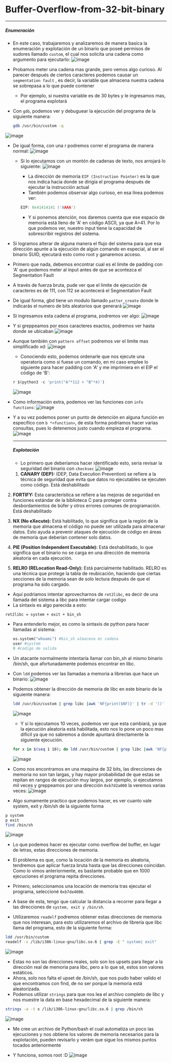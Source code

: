# Buffer-Overflow-from-32-bit-binary

***

  <h5>Enumeración</h5>
  
- En este caso, trabajaremos y analizaremos de manera basica la enumeración y explotación de un binario que poseé permisos de sudores llamado `custom`, el cual nos solicita una cadena como argumento para ejecutarlo:
  ![image](https://github.com/JoseVazquez101/Buffer-Overflow-from-32-bit-binary/assets/111292579/f20f55bc-4618-4d34-aaf0-e19a9e3e22a7)

- Probamos meter una cadena mas grande, pero vemos algo curioso. Al parecer después de ciertos caracteres podemos causar un `segmentation fault` , es decir, la variable que almacena nuestra cadena se sobrepasa a lo que puede contener
	- Por ejemplo, si nuestra variable es de 30 bytes y le ingresamos mas, el programa explotará
- Con `gdb`, podemos ver y debuguear la ejecución del programa de la siguiente manera:
  ~~~ bash 
  gdb /usr/bin/custom -q
  ~~~
![image](https://github.com/JoseVazquez101/Buffer-Overflow-from-32-bit-binary/assets/111292579/28516134-af38-41b8-a473-140a2846269e)

- De igual forma, con una r podremos correr el programa de manera normal:
  ![image](https://github.com/JoseVazquez101/Buffer-Overflow-from-32-bit-binary/assets/111292579/eadf68b6-3d75-4d63-aa84-1d7e5eff504c)

  - Si lo ejecutamos con un montón de cadenas de texto, nos arrojará lo siguiente:
    ![image](https://github.com/JoseVazquez101/Buffer-Overflow-from-32-bit-binary/assets/111292579/451822d5-6caa-409c-88f4-aee81c90e59b)

    - La dirección de memoria `EIP (Instruction Pointer)` es la que nos  indica hacia donde se dirigía el programa después de ejecutar la instrucción actual
    - También podemos observar algo curioso, en esa línea podemos ver:
    ~~~ C
    EIP: 0x41414141 ('AAAA')
    ~~~
    - Y si ponemos atención, nos daremos cuenta que ese espacio de memoria está lleno de 'A' en código ASCII, ya que A=41. Por lo que podemos ver, nuestro input tiene la capacidad de sobrescribir registros del sistema.

- Si logramos alterar de alguna manera el flujo del sistema para que esa dirección apunte a la ejecución de algún comando en especial, al ser el binario SUID, ejecutará esto como root y ganaremos acceso.
- Primero que nada, debemos encontrar cual es el limite de padding con 'A' que podemos meter al input antes de que se acontezca el Segmentation Fault

- A través de fuerza bruta, pude ver que el limite de ejecución de caracteres es de 111, con 112 se acontecerá el Segmentation Fault
- De igual forma, gbd tiene un modulo llamado `patter_create` donde le indicarás el numero de bits aleatorios que generará
  ![image](https://github.com/JoseVazquez101/Buffer-Overflow-from-32-bit-binary/assets/111292579/b27c4264-8b3b-47d7-aaf3-15858bfd5081)


- Si ingresamos esta cadena al programa, podremos ver algo:
  ![image](https://github.com/JoseVazquez101/Buffer-Overflow-from-32-bit-binary/assets/111292579/ed0058c2-3503-4b7f-aa7d-0dca200ad979)

- Y si greppeamos por esos caracteres exactos, podremos ver hasta donde se ubicaban
  ![image](https://github.com/JoseVazquez101/Buffer-Overflow-from-32-bit-binary/assets/111292579/c183681c-1f4b-4a03-a43b-5d875e2103bc)

- Aunque también con `pattern offset` podremos ver el limite mas simplificado xd:
  ![image](https://github.com/JoseVazquez101/Buffer-Overflow-from-32-bit-binary/assets/111292579/d7e274fb-3b15-44fa-a009-3edba9448f76)

   - Conociendo esto, podemos ordenarle que nos ejecute una operatoria como si fuese un comando, en mi caso emplee lo siguiente para hacer padding con 'A' y me imprimiera en el EIP el código de 'B':
  ~~~ python
  r $(python3 -c 'print("A"*112 + "B"*4)')
  ~~~
  ![image](https://github.com/JoseVazquez101/Buffer-Overflow-from-32-bit-binary/assets/111292579/db84e123-f1d7-408a-ad04-56c1b7331e02)
  
- Como información extra, podemos ver las funciones con `info functions`:
![image](https://github.com/JoseVazquez101/Buffer-Overflow-from-32-bit-binary/assets/111292579/9fb96654-dbb2-45c2-b86e-a09b1de7d638)

- Y a su vez podemos poner un punto de detención en alguna función en especifico con `b *<function>`, de esta forma podríamos hacer varias consultas, pues lo detenemos justo cuando empieza el programa.
![image](https://github.com/JoseVazquez101/Buffer-Overflow-from-32-bit-binary/assets/111292579/8811ec15-f720-49e6-bc66-a35faaf47044)

  ***
  <h5>Explotación</h5>
  
  - Lo primero que deberíamos hacer identificado esto, seria revisar la seguridad del binario con `checksec`
  ![image](https://github.com/JoseVazquez101/Buffer-Overflow-from-32-bit-binary/assets/111292579/e0f23b1c-669a-42e6-8a6d-17d34c46275e)

  
  1. **CANARY (DEP):** (DEP, Data Execution Prevention) se refiere a la técnica de seguridad que evita que datos no ejecutables se ejecuten como código. Está deshabilitado
    
2. **FORTIFY:** Esta característica se refiere a las mejoras de seguridad en funciones estándar de la biblioteca C para proteger contra desbordamientos de búfer y otros errores comunes de programación. Está deshabilitado

3. **NX (No eXecute):** Está habilitado, lo que significa que la región de la memoria que almacena el código no puede ser utilizada para almacenar datos. Esto ayuda a prevenir ataques de ejecución de código en áreas de memoria que deberían contener solo datos.

5. **PIE (Position Independent Executable):** Está deshabilitado, lo que significa que el binario no se carga en una dirección de memoria aleatoria en cada ejecución. 
    
5. **RELRO (RELocation Read-Only):** Está parcialmente habilitado. RELRO es una técnica que protege la tabla de reubicación, haciendo que ciertas secciones de la memoria sean de solo lectura después de que el programa ha sido cargado.

- Aquí podriamos intentar aprovecharnos de `ret2libc`, es decir de una llamada del sistema a libc para intentar cargar codigo
- La sintaxis es algo parecida a esto:
~~~ bash
ret2libc = system + exit + bin_sh
~~~
- Para entenderlo mejor, es como la sintaxis de python para hacer llamadas al sistema:
  ~~~ python
  os.system("whoami") #bin_sh almacena mi cadena
  user #system
  0 #codigo de salida
  ~~~
- Un atacante normalmente intentaría llamar con bin_sh al mismo binario /bin/sh, que afortunadamente podemos encontrar en libc.
- Con `ldd` podemos ver las llamadas a memoria a librerias que hace un binario:
  ![image](https://github.com/JoseVazquez101/Buffer-Overflow-from-32-bit-binary/assets/111292579/934b5336-e2bd-4f29-b543-f42608aae1ae)

- Podemos obtener la dirección de memoria de libc en este binario de la siguiente manera:
  ~~~ bash
  ldd /usr/bin/custom | grep libc |awk 'NF{print($NF)}' | tr -d '()'
  ~~~
  ![image](https://github.com/JoseVazquez101/Buffer-Overflow-from-32-bit-binary/assets/111292579/26a862ba-0054-45ec-8c71-501afc60d913)

  - Y si lo ejecutamos 10 veces, podemos ver que esta cambiará, ya que la ejecución aleatoria está habilitada, esto nos lo pone un poco mas difícil ya que no sabremos a donde apuntará directamente la siguiente ejecución.
  ~~~ bash
  for x in $(seq 1 10); do ldd /usr/bin/custom | grep libc |awk 'NF{print($NF)}' | tr -d '()'; done
  ~~~
  
  ![image](https://github.com/JoseVazquez101/Buffer-Overflow-from-32-bit-binary/assets/111292579/4977be53-a993-4a8e-b509-7d51b8bc2440)

- Como nos encontramos en una maquina de 32 bits, las direcciones de memoria no son tan largas, y hay mayor probabilidad de que estas se repitan en rangos de ejecución muy largos, por ejemplo, si ejecutamos mil veces y greppeamos por una dirección `0xb7d2a000` la veremos varias veces:
![image](https://github.com/JoseVazquez101/Buffer-Overflow-from-32-bit-binary/assets/111292579/5f0f64b2-aaef-49d2-b7aa-6148e98b3b2e)

- Algo sumamente practico que podemos hacer, es ver cuanto vale system, exit y /bin/sh de la siguiente forma
~~~ bash
p system
p exit
find /bin/sh
~~~
![image](https://github.com/JoseVazquez101/Buffer-Overflow-from-32-bit-binary/assets/111292579/cbeeb9e6-5f31-47ed-aff4-ffaa1f8799d2)

- Lo que podemos hacer es ejecutar como overflow del buffer, en lugar de letras, estas direcciones de memoria.
- El problema es que, como la locación de la memoria es aleatoria, tendremos que aplicar fuerza bruta hasta que las direcciones coincidan. Como lo vimos anteriormente, es bastante probable que en 1000 ejecuciones el programa repita direcciones.

- Primero, seleccionamos una locación de memoria tras ejecutar el programa, seleccioné `0xb7de4000`.
- A base de esta, tengo que calcular la distancia a recorrer para llegar a las direcciones de `system, exit y /bin/sh`. 

- Utilizaremos `readelf` podremos obtener estas direcciones de memoria que nos interesan, para esto utilizaremos el archivo de librería que libc llama del programa, esto de la siguiente forma:
~~~ bash
ldd /usr/bin/custom
readelf -s /lib/i386-linux-gnu/libc.so.6 | grep -E " system| exit"
~~~
![image](https://github.com/JoseVazquez101/Buffer-Overflow-from-32-bit-binary/assets/111292579/a8ac11ef-eddc-4bac-aeac-c783befaf668)

- Estas no son las direcciones reales, solo son los upsets para llegar a la dirección real de memoria para libc, pero a lo que sé, estos son valores estáticos.
- Ahora, solo nos falta el upset de /bin/sh, que nos pudo haber valido el que encontramos con find, de no ser porque la memoria está aleatorizada.
- Podemos utilizar `strings` para que nos lea el archivo completo de libc y nos muestre la data en base hexadecimal de la siguiente manera:
~~~bash
strings -a -t x /lib/i386-linux-gnu/libc.so.6 | grep /bin/sh
~~~
![image](https://github.com/JoseVazquez101/Buffer-Overflow-from-32-bit-binary/assets/111292579/3040ce98-a187-4db9-9153-e76fb3979bf3)

- Me cree un archivo de Python/bash el cual automatiza un poco las ejecuciones y nos obtiene los valores de memoria necesarios para la explotación, pueden revisarlo y verám que sigue los mismos puntos tocados anteriormente

- Y funciona, somos root :D
  ![image](https://github.com/JoseVazquez101/Buffer-Overflow-from-32-bit-binary/assets/111292579/cc6f1d7e-4505-4143-8be2-bfcbbacf6eba)

  
